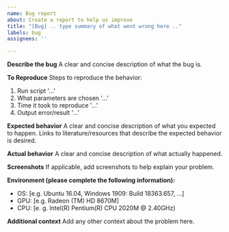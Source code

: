 ```yaml
---
name: Bug report
about: Create a report to help us improve
title: "[Bug] .. type summary of what went wrong here .."
labels: bug
assignees: ''

---
```


**Describe the bug**
A clear and concise description of what the bug is.

**To Reproduce**
Steps to reproduce the behavior:
1. Run script '...'
2. What parameters are chosen '...'
3. Time it took to reproduce '...'
4. Output error/result '...'

**Expected behavior**
A clear and concise description of what you expected to happen. Links to literature/resources that describe the expected behavior is desired.

**Actual behavior**
A clear and concise description of what actually happened.

**Screenshots**
If applicable, add screenshots to help explain your problem.

**Environment (please complete the following information):**
 - OS: [e.g. Ubuntu 16.04, Windows 1909: Build 18363.657, ...]
 - GPU: [e.g. Radeon (TM) HD 8670M]
 - CPU: [e. g. Intel(R) Pentium(R) CPU 2020M @ 2.40GHz)

**Additional context**
Add any other context about the problem here.
